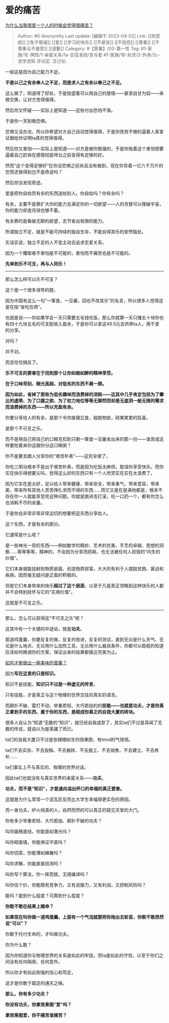 # 爱的痛苦
[为什么当我很爱一个人的时候会觉得很痛苦？](https://www.zhihu.com/question/418006057/answer/1827778336)

> Author: #0-Anonymity
> Last update: [编辑于 2023-04-02]
> Link: [[欣赏欲]] [[免于极端]] [[爱]] [[学习的快乐]] [[不紧张]] [[不抱怨]] [[尊重]] [[不尊重与不接受]] [[道歉]]
> Category: #【答集】/03-第一性
> Tag: #1-家族/1E-两性/1-亲密关系/1a-交往准则/贪与爱 #1-家族/1B-处世/2-外务/2c-求学求知
> 评论区:
> 泛讨论:

一般这是因为自己能力不足。

**不是以己之有余奉人之不足，而是求人之有余以奉己之不足。**

这么做了，知道得了好处，于是指望着可以用自己的感情——甚至自甘为奴——来做交换，让对方觉得值得。

然后你又怀疑——实际上是知道——这些付出恐怕不值。

于是你一天到晚恐惧。

恐惧又没办法，所以你希望对方自己自动觉得值得，于是你孜孜不倦的逼着人家拿证据给你证明ta真的觉得值得。

然后你又害怕——实际上是知道——对方是被你勉强的，于是你拖着这个害怕想要逼着自己赶快在感情彻底垮台之前变得有足够的好。

然而“这个变得足够好”在你没恐惧之前尚且没有做到，现在你背着一亿六千万斤的恐慌还做得到岂不是奇迹吗？

然后你没发现奇迹。

爱是把你自给而有余的东西送给别人。你自给吗？你有余吗？

有余，主要不是靠扩大你的能力去满足你的一切欲望——人的贪婪可以撑破宇宙，你的能力却连月球也够不着。

有余靠的是看破无聊的欲望，去节省出有限的能力。

所谓独立不足，就是不能可持续的独自生存，不能自得其乐的安然独处。

实话实说，独立不足的人不宜主动去追求恋爱关系。

因为一个攫取者不害怕是不可能的，害怕而不痛苦也是不可能的。

**先单到乐不可支，再与人同乐！**

---

那么怎么样可以乐不可支？

这个是一个很多误导的题。

因为中国有这么一句“一箪食，一豆羹，回也不改其乐”的名言，所以很多人觉得这是在指“省吃俭用”。

也就是说——你如果学会一天只需要五毛钱吃饭，那么你就算一天只赚五十块你也有四十九块五毛的可支配收入盈余，于是你可以拿这49.5元去供养ta人，用于爱的分享。

对吗？

并不对。

而且恰恰搞反了。

**乐不可支的要害在于找到那个让你如痴如醉的精神享受。**

**在于口味苛刻、眼光高超，对低劣的东西不屑一顾。**

**因为如此，省掉了那些为低劣趣味而浪费掉的消耗——这其中几乎肯定包括为了攀比的虚荣、为了口腹之欲、为了权力地位等等无聊然而却是无底洞一般无限的需求而浪费掉的东西——所以充盈有余。**

你要分享给人的有余，是那个令你废寝忘食，超脱物欲，硕果累累的狂喜。

是那个不可支之乐。

而不是用自己把自己的口粮克扣到只剩一箪食一豆羹省出来的那一份——谁苦成这样要抢着来你这跟你分这口稀粥？

你不是要去跟人分享你的“艰苦朴素”——这完全错了。

你吃三明治根本不是出于艰苦朴素，而是因为吃饭太麻烦，耽误你享受快乐。而你实在快乐得想要尖叫，觉得这么好的东西只有一个人欣赏实在实在太浪费了。

因为它实在是太好，足以给人带来健康、带来安全，带来勇气，带来宽容，带来美，带来所有其他人苦苦挣扎求而不得的东西……而它又是在是满地都是，根本不存在你一人就能享受完这种问题。你就是跳进去打滚，吃一口扔一个，都有你怎么也消耗不尽的余量。

于是你会非常非常非常迫切的想要把这东西分享给人。

这个东西，才是有余的部分。

它通常是什么呢？

是一些神光一现的东西——例如数学的精妙、艺术的优美、手艺的卓越、思想的洞察……等等等等，精神的、不会因为分享而损耗、也无法被任何人损毁的“内生的价值”。

它们本身就能投射到物质层面、创造物质财富，大大的有利于人摆脱贫困、窘迫和疾病，因而毫无疑问是正面的积极的。

但是它们本身带来的快乐**超过了这个层面**，以至于凡是真正领略到这种快乐的人都并不会特别挂怀与它的“实用价值”。

这就是不可支之乐。

---

那么，怎么可以获得这“不可支之乐”呢？

这其中有一个关键的中途站，就是**功夫**。

那道鸡蛋羹，你要反复的做，反复的改进，反复的测试，直到无论是什么天气、无论是什么地点、无论用什么加热工具，无论用什么器具条件，你都可以稳稳的知道应该如何微调你的方案，保证出来的结果都接近完美为止。

[如何才能做出一碗美味的蛋羹？](https://www.zhihu.com/question/315035483/answer/1789846187)

因为**写在这里的只是知识。**

知识不是技能，**知识只不过是一种虚无的传言**。

只有技能，才是真正与这个物理的世界交往的真实的语言。

而颠扑不破、雷打不动、举重若轻、大巧若拙的的**技能——**也就是**功夫，才是你真正拿到手的东西、属于你的东西，是砌成你真正的自我大厦的砖块。**

很多人自认为“知道”无数的“知识”，就已经自我成型了，其实ta们不过是耳闻了无数的传说，就自以为是英雄了而已。

ta们的自我大厦只不过是张栩栩如生的效果图，有tnnd的气球用。

ta们不去实验、不去投稿、不去搬砖、不去施工、不去销售、不去建立、不去修补……

ta们事实上不与真实的、物理的世界对话。

因此ta们也就没有与真实世界的亲密关系——**功夫**。

**功夫，而不是“知识”，才是通向溢出杯口的幸福的真正要害。**

这就是为什么常常一个泥瓦匠反而比大学生幸福得更实在的原因。

而一身功夫，炉火纯青的人，自然而然的可以真正的窥见天堂的大门。

你有多少举重若轻、大巧若拙、颠扑不破的功夫？

叫你画根直线，你能直如激光吗？

叫你砌面墙，你能保证平直吗？

叫你切菜，你能薄如蝉翼吗？

叫你求解，你能直接目测吗？

叫你写个算法，你一挥而就，无错编译吗？

叫你估个价，你能既有竞争力，又有说服力，又有利润，又控制风险吗？

能吗？能到什么程度？可靠到什么程度？

**你敢不敢在结果上赌命？**

**如果现在叫你做一道鸡蛋羹，上面有一个气泡就要把你拖出去斩首，你敢不敢昂然说“可以”？**

你敢于托付生命的，才叫做功夫。

你为什么敢？

因为你知道你与物理世界的关系是如此的牢固，而ta是如此的守信，以至于你们之间没有任何隔阂、任何意外。

所以你才有如此刚强的信心和笃定。

这才是你敢于踏足的通天之梯。

**那么，你有多少功夫？**

**你没有功夫，你拿效果图“爱”吗？**

**拿效果图爱，你不痛苦谁痛苦？**
